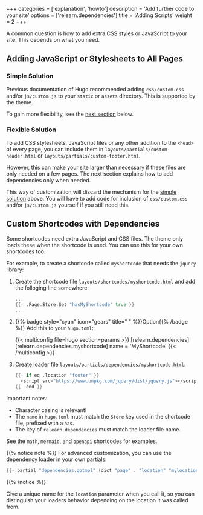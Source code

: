 +++
categories = ['explanation', 'howto']
description = 'Add further code to your site'
options = ['relearn.dependencies']
title = 'Adding Scripts'
weight = 2
+++

A common question is how to add extra CSS styles or JavaScript to your site. This depends on what you need.

## Adding JavaScript or Stylesheets to All Pages

### Simple Solution

Previous documentation of Hugo recommended adding `css/custom.css` and/or `js/custom.js` to your `static` or `assets` directory. This is supported by the theme.

To gain more flexibility, see the [next section](#flexible-solution) below.

### Flexible Solution

To add CSS stylesheets, JavaScript files or any other addition to the `<head>` of every page, you can include them in `layouts/partials/custom-header.html` or `layouts/partials/custom-footer.html`.

However, this can make your site larger than necessary if these files are only needed on a few pages. The next section explains how to add dependencies only when needed.

This way of customization will discard the mechanism for the [simple solution](#simple-solution) above. You will have to add code for inclusion of `css/custom.css` and/or `js/custom.js` yourself if you still need this.

## Custom Shortcodes with Dependencies

Some shortcodes need extra JavaScript and CSS files. The theme only loads these when the shortcode is used. You can use this for your own shortcodes too.

For example, to create a shortcode called `myshortcode` that needs the `jquery` library:

1. Create the shortcode file `layouts/shortcodes/myshortcode.html` and add the folloging line somewhere:

    ````go {title="layouts/shortcodes/myshortcode.html"}
    ...
    {{- .Page.Store.Set "hasMyShortcode" true }}
    ...
    ````

2. {{% badge style="cyan" icon="gears" title=" " %}}Option{{% /badge %}} Add this to your `hugo.toml`:

    {{< multiconfig file=hugo section=params >}}
    [relearn.dependencies]
      [relearn.dependencies.myshortcode]
        name = 'MyShortcode'
    {{< /multiconfig >}}

3. Create loader file `layouts/partials/dependencies/myshortcode.html`:

    ````go {title="layouts/partials/dependencies/myshortcode.html"}
    {{- if eq .location "footer" }}
      <script src="https://www.unpkg.com/jquery/dist/jquery.js"></script>
    {{- end }}
    ````

Important notes:

- Character casing is relevant!
- The `name` in `hugo.toml` must match the `Store` key used in the shortcode file, prefixed with a `has`.
- The key of `relearn.dependencies` must match the loader file name.

See the `math`, `mermaid`, and `openapi` shortcodes for examples.

{{% notice note %}}
For advanced customization, you can use the dependency loader in your own partials:

````go
{{- partial "dependencies.gotmpl" (dict "page" . "location" "mylocation") }}
````
{{% /notice %}}

Give a unique name for the `location` parameter when you call it, so you can distinguish your loaders behavior depending on the location it was called from.
